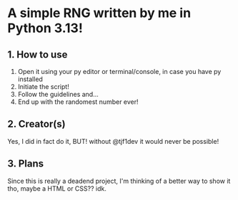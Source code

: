 # A simple RNG written by me in Python 3.13!

## 1. How to use
1. Open it using your py editor or terminal/console, in case you have py installed
2. Initiate the script!
3. Follow the guidelines and...
4. End up with the randomest number ever!

## 2. Creator(s)
Yes, I did in fact do it, BUT! without @tjf1dev it would never be possible!

## 3. Plans
Since this is really a deadend project, I'm thinking of a better way to show it tho, maybe a HTML or CSS?? idk.
